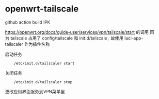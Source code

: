 # openwrt-tailscale
github action build IPK

https://openwrt.org/docs/guide-user/services/vpn/tailscale/start 的调用
因为 tailscale 占用了 config/tailscale 和 init.d/tailscale , 故使用 luci-app-tailscaler 作为插件名称

启动任务
```
    /etc/init.d/tailscaler start 
```
关闭任务
```
    /etc/init.d/tailscaler stop
```



更改应用界面服务到VPN菜单里
